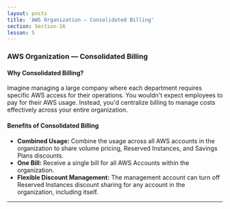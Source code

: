 ```yaml
---
layout: posts
title: 'AWS Organization — Consolidated Billing'
section: Section-16
lesson: 5
---
```


### AWS Organization — Consolidated Billing

#### Why Consolidated Billing?

Imagine managing a large company where each department requires specific AWS access for their operations. You wouldn't expect employees to pay for their AWS usage. Instead, you'd centralize billing to manage costs effectively across your entire organization.

#### Benefits of Consolidated Billing

- **Combined Usage:** Combine the usage across all AWS accounts in the organization to share volume pricing, Reserved Instances, and Savings Plans discounts.
- **One Bill:** Receive a single bill for all AWS Accounts within the organization.
- **Flexible Discount Management:** The management account can turn off Reserved Instances discount sharing for any account in the organization, including itself.

---
